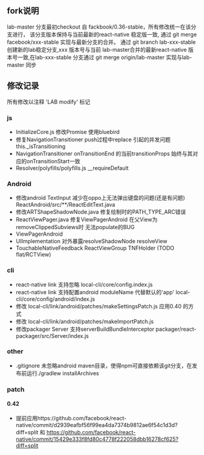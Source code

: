 ## fork说明
lab-master 分支最初checkout 自 fackbook/0.36-stable，所有修改统一在该分支进行，
该分支版本保持与当前最新的react-native 稳定版一致,
通过 git merge facebook/xxx-stable
实现与最新分支的合并。
通过 git branch lab-xxx-stable 创建新的lab稳定分支,xxx 版本号与当前
lab-master合并的最新react-native 版本号一致,在lab-xxx-stable 分支通过
git merge origin/lab-master 实现与lab-master 同步

## 修改记录
所有修改以注释 'LAB modify'  标记
### js
* InitializeCore.js 修改Promise 使用bluebird
* 修复NavigationTransitioner push过程中replace 引起的并发问题this._isTransitioning
* NavigationTransitioner onTransitionEnd 的当前transitionProps 始终与其对应的onTransitionStart一致
* Resolver/polyfills/polyfills.js __requireDefault
### Android
* 修改android TextInput 减少在oppo上无法弹出键盘的问题(还是有问题) ReactAndroid/src/**/ReactEditText.java
* 修改ARTShapeShadowNode.java 修复绘制时的PATH_TYPE_ARC错误
* ReactViewPager.java 修复ViewPagerAndroid 在父View为removeClippedSubviews时 无法populate的BUG
* ViewPagerAndroid 
* UIImplementation 对外暴露resolveShadowNode resolveView
* TouchableNativeFeedback ReactViewGroup TNFHolder (TODO flat/RCTView)
### cli
* react-native link 支持忽略 local-cli/core/config.index.js
* react-native link 支持配置android moduleName 代替默认的'app' local-cli/core/config/android/index.js
* 修改 local-cli/link/android/patches/makeSettingsPatch.js  应用0.40 的方式
* 修改 local-cli/link/android/patches/makeImportPatch.js
* 修改packager Server 支持serverBuildBundleInterceptor  packager/react-packager/src/Server/index.js
### other
* .gitignore 未忽略android maven目录，使得npm可直接依赖该git分支，在发布前运行./gradlew installArchives
### patch
#### 0.42
* 提前应用https://github.com/facebook/react-native/commit/d2939eafbf56f99ea4da7374b9812ae6f54c1d3d?diff=split 和 https://github.com/facebook/react-native/commit/15429e333f8fd80c4778f222058dbb16278cf625?diff=split